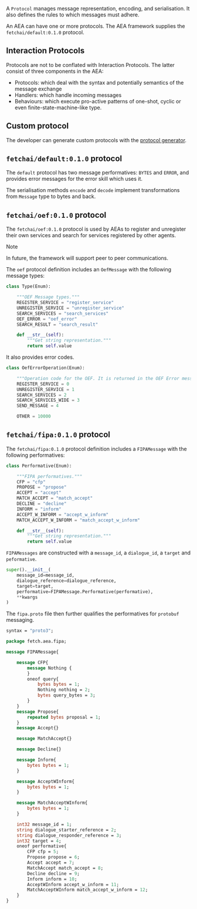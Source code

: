 A `Protocol` manages message representation, encoding, and serialisation. It also defines the rules to which messages must adhere.

An AEA can have one or more protocols. The AEA framework supplies the `fetchai/default:0.1.0` protocol.

## Interaction Protocols

Protocols are not to be conflated with Interaction Protocols. The latter consist of three components in the AEA:

- Protocols: which deal with the syntax and potentially semantics of the message exchange
- Handlers: which handle incoming messages
- Behaviours: which execute pro-active patterns of one-shot, cyclic or even finite-state-machine-like type.

## Custom protocol

The developer can generate custom protocols with the <a href="../protocol-generator">protocol generator</a>. 

## `fetchai/default:0.1.0` protocol

The `default` protocol has two message performatives: `BYTES` and `ERROR`, and provides error messages for the error skill which uses it.

The serialisation methods `encode` and `decode` implement transformations from `Message` type to bytes and back.

## `fetchai/oef:0.1.0` protocol

The `fetchai/oef:0.1.0` protocol is used by AEAs to register and unregister their own services and search for services registered by other agents.

<div class="admonition note">
  <p class="admonition-title">Note</p>
  <p>In future, the framework will support peer to peer communications.</p>
</div>

The `oef` protocol definition includes an `OefMessage` with the following message types:

```python
class Type(Enum):

	"""OEF Message types."""
    REGISTER_SERVICE = "register_service"
    UNREGISTER_SERVICE = "unregister_service"
    SEARCH_SERVICES = "search_services"
    OEF_ERROR = "oef_error"
    SEARCH_RESULT = "search_result"

    def __str__(self):
    	"""Get string representation."""
        return self.value
```

It also provides error codes.

```python
class OefErrorOperation(Enum):

	"""Operation code for the OEF. It is returned in the OEF Error messages."""
	REGISTER_SERVICE = 0
    UNREGISTER_SERVICE = 1
    SEARCH_SERVICES = 2
    SEARCH_SERVICES_WIDE = 3
    SEND_MESSAGE = 4

    OTHER = 10000
```

## `fetchai/fipa:0.1.0` protocol

The `fetchai/fipa:0.1.0` protocol definition includes a `FIPAMessage` with the following performatives:

```python
class Performative(Enum):

	"""FIPA performatives."""
    CFP = "cfp"
    PROPOSE = "propose"
    ACCEPT = "accept"
    MATCH_ACCEPT = "match_accept"
    DECLINE = "decline"
    INFORM = "inform"
    ACCEPT_W_INFORM = "accept_w_inform"
    MATCH_ACCEPT_W_INFORM = "match_accept_w_inform"

    def __str__(self):
    	"""Get string representation."""
        return self.value
```

`FIPAMessages` are constructed with a `message_id`, a `dialogue_id`, a `target` and `peformative`.

```python
super().__init__(
    message_id=message_id,
    dialogue_reference=dialogue_reference,
    target=target,
    performative=FIPAMessage.Performative(performative),
    **kwargs
)
```

The `fipa.proto` file then further qualifies the performatives for `protobuf` messaging.

``` proto
syntax = "proto3";

package fetch.aea.fipa;

message FIPAMessage{

    message CFP{
        message Nothing {
        }
        oneof query{
            bytes bytes = 1;
            Nothing nothing = 2;
            bytes query_bytes = 3;
        }
    }
    message Propose{
        repeated bytes proposal = 1;
    }
    message Accept{}

    message MatchAccept{}

    message Decline{}

    message Inform{
        bytes bytes = 1;
    }

    message AcceptWInform{
        bytes bytes = 1;
    }

    message MatchAcceptWInform{
        bytes bytes = 1;
    }

    int32 message_id = 1;
    string dialogue_starter_reference = 2;
    string dialogue_responder_reference = 3;
    int32 target = 4;
    oneof performative{
        CFP cfp = 5;
        Propose propose = 6;
        Accept accept = 7;
        MatchAccept match_accept = 8;
        Decline decline = 9;
        Inform inform = 10;
        AcceptWInform accept_w_inform = 11;
        MatchAcceptWInform match_accept_w_inform = 12;
    }
}
```



<br />
